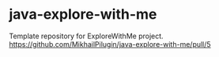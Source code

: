 # java-explore-with-me
Template repository for ExploreWithMe project.
https://github.com/MikhailPilugin/java-explore-with-me/pull/5